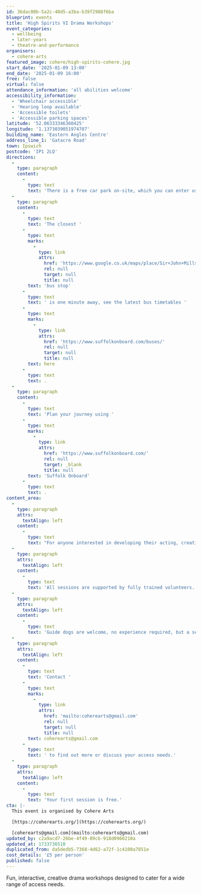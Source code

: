 ```yaml
---
id: 36dac00b-5a2c-40d5-a3ba-b39f2988f6ba
blueprint: events
title: 'High Spirits VI Drama Workshops'
event_categories:
  - wellbeing
  - later-years
  - theatre-and-performance
organisers:
  - cohere-arts
featured_image: cohere/high-spirits-cohere.jpg
start_date: '2025-01-09 13:00'
end_date: '2025-01-09 16:00'
free: false
virtual: false
attendance_information: 'all abilities welcome'
accessibility_information:
  - 'Wheelchair accessible'
  - 'Hearing loop available'
  - 'Accessible toilets'
  - 'Accessible parking spaces'
latitude: '52.06333346360425'
longitude: '1.1373039051974707'
building_name: 'Eastern Angles Centre'
address_line_1: 'Gatacre Road'
town: Ipswich
postcode: 'IP1 2LQ'
directions:
  -
    type: paragraph
    content:
      -
        type: text
        text: 'There is a free car park on-site, which you can enter using the large blue gates located on the right-hand side of Gatacre Road. Other car parks nearby which are pay and display include: South Street Car Park (10 min walk to theatre), Portman Road Car Park (16 min walk to theatre). '
  -
    type: paragraph
    content:
      -
        type: text
        text: 'The closest '
      -
        type: text
        marks:
          -
            type: link
            attrs:
              href: 'https://www.google.co.uk/maps/place/Sir+John+Mills+Theatre/@52.0631843,1.1376062,19.75z/data=!4m12!1m6!3m5!1s0x47d9a1b5f34a8ddd:0xe05bc781d84ef4dd!2sEastern+Angles+Centre!8m2!3d52.0631422!4d1.13732!3m4!1s0x47d9a1b5f9a67d49:0x8856208cee78829a!8m2!3d52.063236!4d1.137275'
              rel: null
              target: null
              title: null
        text: 'bus stop'
      -
        type: text
        text: ' is one minute away, see the latest bus timetables '
      -
        type: text
        marks:
          -
            type: link
            attrs:
              href: 'https://www.suffolkonboard.com/buses/'
              rel: null
              target: null
              title: null
        text: here
      -
        type: text
        text: .
  -
    type: paragraph
    content:
      -
        type: text
        text: 'Plan your journey using '
      -
        type: text
        marks:
          -
            type: link
            attrs:
              href: 'https://www.suffolkonboard.com/'
              rel: null
              target: _blank
              title: null
        text: 'Suffolk Onboard'
      -
        type: text
        text: .
content_area:
  -
    type: paragraph
    attrs:
      textAlign: left
    content:
      -
        type: text
        text: "For anyone interested in developing their acting, creative or technical skills, or just trying something new.\_"
  -
    type: paragraph
    attrs:
      textAlign: left
    content:
      -
        type: text
        text: 'All sessions are supported by fully trained volunteers. '
  -
    type: paragraph
    attrs:
      textAlign: left
    content:
      -
        type: text
        text: 'Guide dogs are welcome, no experience required, but a sense of humour most definitely useful! '
  -
    type: paragraph
    attrs:
      textAlign: left
    content:
      -
        type: text
        text: 'Contact '
      -
        type: text
        marks:
          -
            type: link
            attrs:
              href: 'mailto:coherearts@gmail.com'
              rel: null
              target: null
              title: null
        text: coherearts@gmail.com
      -
        type: text
        text: ' to find out more or discuss your access needs.'
  -
    type: paragraph
    attrs:
      textAlign: left
    content:
      -
        type: text
        text: 'Your first session is free.'
cta: |-
  This event is organised by Cohere Arts

  [https://coherearts.org/](https://coherearts.org/)

  [coherearts@gmail.com](mailto:coherearts@gmail.com)
updated_by: c2a9acd7-26be-4f49-89cb-918d0960210a
updated_at: 1733736510
duplicated_from: da5dedb5-7368-4d62-a72f-1c4100a7851e
cost_details: '£5 per person'
published: false
---
```

Fun, interactive, creative drama workshops designed to cater for a wide range of access needs.